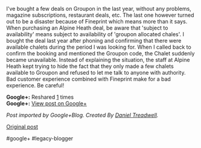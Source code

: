 <!--
date: '2012-01-21'
published: true
slug: 2012-01-alpine-heath-groupon-deal-be-careful
time_to_read: 5
title: Alpine Heath Groupon deal - Be Careful!
-->

  
I've bought a few deals on Groupon in the last year, without any problems, magazine subscriptions, restaurant deals, etc. The last one however turned out to be a disaster because of Fineprint which means more than it says. When purchasing an Alpine Heath deal, be aware that 'subject to availability' means subject to availability of 'groupon allocated chales'. I bought the deal last year after phoning and confirming that there were available chalets during the period I was looking for. When I called back to confirm the booking and mentioned the Groupon code, the Chalet suddenly became unavailable. Instead of explaining the situation, the staff at Alpine Heath kept trying to hide the fact that they only made a few chalets available to Groupon and refused to let me talk to anyone with authority. Bad customer experience combined with Fineprint make for a bad experience. Be careful!

**Google+:** Reshared [1](https://plus.google.com/103392016560023386646/posts/ZmGSaT3BfVG) times  
 **Google+:** [View post on Google+](https://plus.google.com/103392016560023386646/posts/ZmGSaT3BfVG)

  
  
*Post imported by Google+Blog. Created By [Daniel Treadwell](http://minimali.se/).*

[Original post](https://ysfk.blogspot.com/2012/01/alpine-heath-groupon-deal-be-careful.html)

#google+ #legacy-blogger 